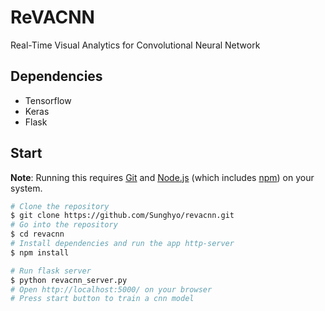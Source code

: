 # ReVACNN
Real-Time Visual Analytics for Convolutional Neural Network

## Dependencies
- Tensorflow
- Keras
- Flask

## Start
**Note**: Running this requires [Git](https://git-scm.com) and [Node.js](https://nodejs.org/en/download/) (which includes [npm](https://npmjs.org)) on your system.

```bash
# Clone the repository
$ git clone https://github.com/Sunghyo/revacnn.git
# Go into the repository
$ cd revacnn
# Install dependencies and run the app http-server
$ npm install

# Run flask server
$ python revacnn_server.py
# Open http://localhost:5000/ on your browser
# Press start button to train a cnn model
```